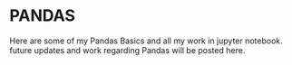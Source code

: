 # PANDAS
Here are some of my Pandas Basics and all my work in jupyter notebook.
future updates and work regarding Pandas will be posted here.
